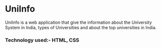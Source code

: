 # UniInfo

UniInfo is a web application that give the information about the University System in India, types of Universities and about the top universities in India.

### Technology used:- HTML, CSS
